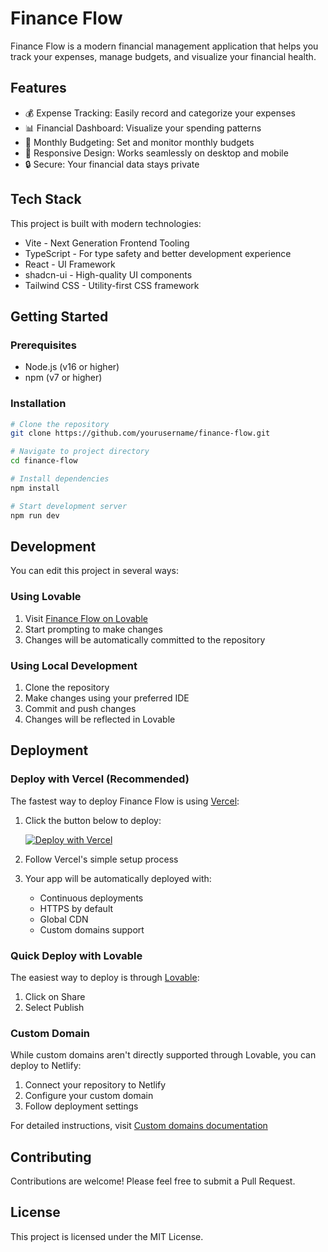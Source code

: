 # Finance Flow

Finance Flow is a modern financial management application that helps you track your expenses, manage budgets, and visualize your financial health.

## Features

- 💰 Expense Tracking: Easily record and categorize your expenses
- 📊 Financial Dashboard: Visualize your spending patterns
- 📅 Monthly Budgeting: Set and monitor monthly budgets
- 📱 Responsive Design: Works seamlessly on desktop and mobile
- 🔒 Secure: Your financial data stays private

## Tech Stack

This project is built with modern technologies:

- Vite - Next Generation Frontend Tooling
- TypeScript - For type safety and better development experience
- React - UI Framework
- shadcn-ui - High-quality UI components
- Tailwind CSS - Utility-first CSS framework

## Getting Started

### Prerequisites

- Node.js (v16 or higher)
- npm (v7 or higher)

### Installation

```sh
# Clone the repository
git clone https://github.com/yourusername/finance-flow.git

# Navigate to project directory
cd finance-flow

# Install dependencies
npm install

# Start development server
npm run dev
```

## Development

You can edit this project in several ways:

### Using Lovable

1. Visit [Finance Flow on Lovable](https://lovable.dev/projects/6283d4b5-0a60-445e-b81f-3cc8f25d595a)
2. Start prompting to make changes
3. Changes will be automatically committed to the repository

### Using Local Development

1. Clone the repository
2. Make changes using your preferred IDE
3. Commit and push changes
4. Changes will be reflected in Lovable

## Deployment

### Deploy with Vercel (Recommended)

The fastest way to deploy Finance Flow is using [Vercel](https://vercel.com):

1. Click the button below to deploy:

   [![Deploy with Vercel](https://vercel.com/button)](https://vercel.com/new/clone?repository-url=https%3A%2F%2Fgithub.com%2Fyourusername%2Ffinance-flow)

2. Follow Vercel's simple setup process
3. Your app will be automatically deployed with:
   - Continuous deployments
   - HTTPS by default
   - Global CDN
   - Custom domains support

### Quick Deploy with Lovable

The easiest way to deploy is through [Lovable](https://lovable.dev/projects/6283d4b5-0a60-445e-b81f-3cc8f25d595a):
1. Click on Share
2. Select Publish

### Custom Domain

While custom domains aren't directly supported through Lovable, you can deploy to Netlify:
1. Connect your repository to Netlify
2. Configure your custom domain
3. Follow deployment settings

For detailed instructions, visit [Custom domains documentation](https://docs.lovable.dev/tips-tricks/custom-domain/)

## Contributing

Contributions are welcome! Please feel free to submit a Pull Request.

## License

This project is licensed under the MIT License.
